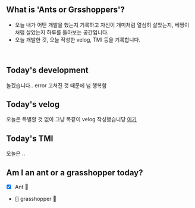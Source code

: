 ## What is 'Ants or Grsshoppers'?

- 오늘 내가 어떤 개발을 했는지 기록하고 자신이 개미처럼 열심히 살았는지, 베짱이처럼 살았는지 하루를 돌아보는 공간입니다.
- 오늘 개발한 것, 오늘 작성한 velog, TMI 등을 기록합니다.

<br>

## Today's development

놀겠습니다.. error 고쳐진 것 때문에 넘 행복함

## Today's velog

오늘은 특별할 것 없이 그냥 똑같이 velog 작성했습니당 
[여기](https://velog.io/@zopall0000/%EB%AC%B8%EC%A0%9C%ED%95%B4%EA%B2%B0-1)

## Today's TMI

오늘은 .. 

## Am I an ant or a grasshopper today?

- [x] Ant 🐜
- [] grasshopper 🦗
